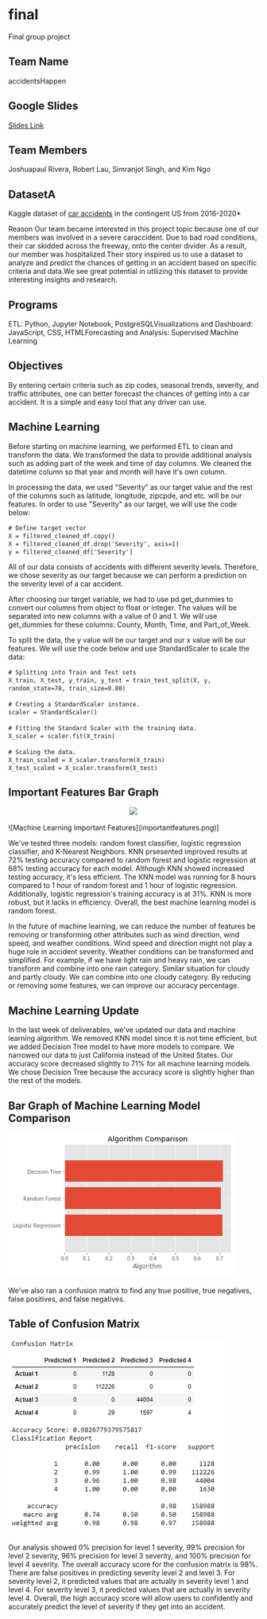 # final
Final group project
## Team Name
accidentsHappen

## Google Slides
[Slides Link](https://drive.google.com/file/d/1ud5LxVQhqDQVythqhW2E_3Y9M8qgcm1X/view)

## Team Members
Joshuapaul Rivera, Robert Lau, Simranjot Singh, and Kim Ngo

## DatasetA 
Kaggle dataset of [car accidents](https://www.kaggle.com/sobhanmoosavi/us-accidents) in the contingent US from 2016-2020*

Reason Our team became interested in this project topic because one of our members was involved in a severe caraccident. Due to bad road conditions, their car skidded across the freeway, onto the center divider. As a result, our member was hospitalized.Their story inspired us to use a dataset to analyze and predict the chances of getting in an accident based on specific criteria and data.We see great potential in utilizing this dataset to provide interesting insights and research.

## Programs 
ETL: Python, Jupyter Notebook, PostgreSQLVisualizations and Dashboard: JavaScript, CSS, HTMLForecasting and Analysis: Supervised Machine Learning

## Objectives 
By entering certain criteria such as zip codes, seasonal trends, severity, and traffic attributes, one can better forecast the chances of getting into a car accident. It is a simple and easy tool that any driver can use. 

## Machine Learning

Before starting on machine learning, we performed ETL to clean and transform the data. We transformed the data to provide additional analysis such as adding part of the week and time of day columns. We cleaned the datetime column so that year and month will have it's own column.

In processing the data, we used "Severity" as our target value and the rest of the columns such as latitude, longitude, zipcpde, and etc. will be our features. In order to use "Severity" as our target, we will use the code below:

```
# Define target vector
X = filtered_cleaned_df.copy()
X = filtered_cleaned_df.drop('Severity', axis=1)
y = filtered_cleaned_df['Severity']
```

All of our data consists of accidents with different severity levels. Therefore, we chose severity as our target because we can perform a prediction on the severity level of a car accident. 

After choosing our target variable, we had to use pd.get_dummies to convert our columns from object to float or integer. The values will be separated into new columns with a value of 0 and 1. We will use get_dummies for these columns: County, Month, Time, and Part_of_Week.

To split the data, the y value will be our target and our x value will be our features. We will use the code below and use StandardScaler to scale the data:

```
# Splitting into Train and Test sets
X_train, X_test, y_train, y_test = train_test_split(X, y, random_state=78, train_size=0.80)

# Creating a StandardScaler instance.
scaler = StandardScaler()

# Fitting the Standard Scaler with the training data.
X_scaler = scaler.fit(X_train)

# Scaling the data.
X_train_scaled = X_scaler.transform(X_train)
X_test_scaled = X_scaler.transform(X_test)
```
## Important Features Bar Graph
<p align="center"><img src="images/importantfeatures.png" /></p>
![Machine Learning Important Features](importantfeatures.png)]

We've tested three models: random forest classifier, logistic regression classifier, and K-Nearest Neighbors. KNN prsesented improved results at 72% testing accuracy compared to random forest and logistic regression at 68% testing accuracy for each model. Although KNN showed increased testing accuracy, it's less efficient. The KNN model was running for 8 hours compared to 1 hour of random forest and 1 hour of logistic regression. Additionally, logistic regression's training accuracy is at 31%. KNN is more robust, but it lacks in efficiency. Overall, the best machine learning model is random forest.

In the future of machine learning, we can reduce the number of features be removing or transforming other attributes such as wind direction, wind speed, and weather conditions. Wind speed and direction might not play a huge role in accident severity. Weather conditions can be transformed and simplified. For example, if we have light rain and heavy rain, we can transform and combine into one rain category. Similar situation for cloudy and partly cloudy. We can combine into one cloudy category. By reducing or removing some features, we can improve our accuracy percentage. 

## Machine Learning Update

In the last week of deliverables, we've updated our data and machine learning algorithm. We removed KNN model since it is not time efficient, but we added Decision Tree model to have more models to compare. We narrowed our data to just California instead of the United States. Our accuracy score decreased slightly to 71% for all machine learning models. We chose Decision Tree because the accuracy score is slightly higher than the rest of the models. 

## Bar Graph of Machine Learning Model Comparison 
![Machine Learning Model Comparison](mlmodels.png)

We've also ran a confusion matrix to find any true positive, true negatives, false positives, and false negatives. 

## Table of Confusion Matrix
![Confusion Matrix](confusionmatrix.png)

Our analysis showed 0% precision for level 1 severity, 99% precision for level 2 severity, 96% precision for level 3 severity, and 100% precision for level 4 severity. The overall accuracy score for the confusion matrix is 98%. There are false positives in predicting severity level 2 and level 3. For severity level 2, it predicted values that are actually in severity level 1 and level 4. For severity level 3, it predicted values that are actually in severity level 4. Overall, the high accuracy score will allow users to confidently and accurately predict the level of severity if they get into an accident.
